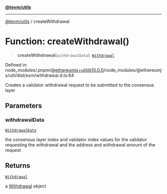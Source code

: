 [**@tevm/utils**](../README.md)

***

[@tevm/utils](../globals.md) / createWithdrawal

# Function: createWithdrawal()

> **createWithdrawal**(`withdrawalData`): [`Withdrawal`](../classes/Withdrawal.md)

Defined in: node\_modules/.pnpm/@ethereumjs+util@10.0.0/node\_modules/@ethereumjs/util/dist/esm/withdrawal.d.ts:64

Creates a validator withdrawal request to be submitted to the consensus layer

## Parameters

### withdrawalData

[`WithdrawalData`](../type-aliases/WithdrawalData.md)

the consensus layer index and validator index values for the
validator requesting the withdrawal and the address and withdrawal amount of the request

## Returns

[`Withdrawal`](../classes/Withdrawal.md)

a [Withdrawal](../classes/Withdrawal.md) object
